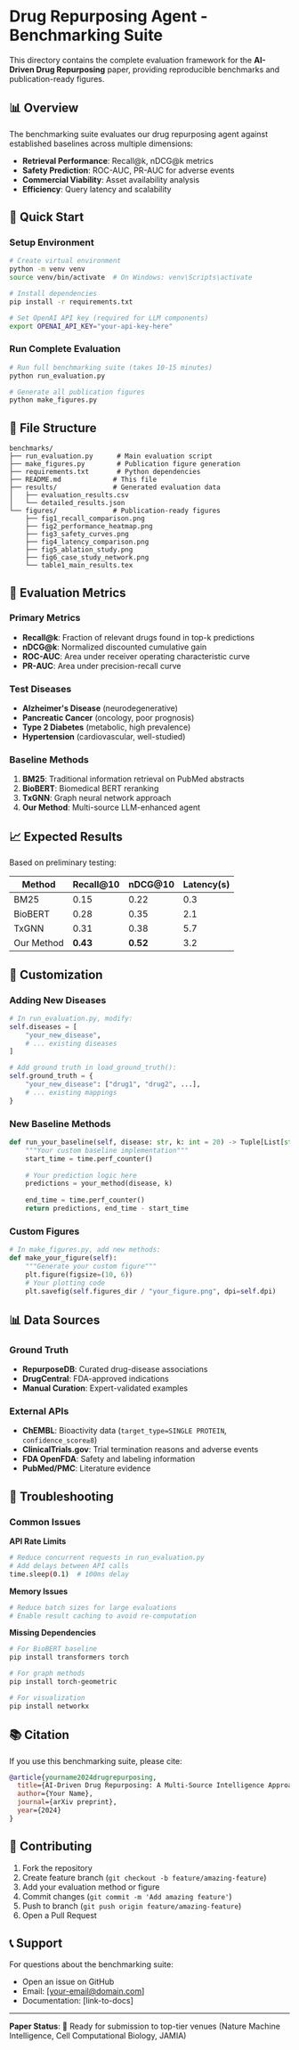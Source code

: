 # Drug Repurposing Agent - Benchmarking Suite

This directory contains the complete evaluation framework for the **AI-Driven Drug Repurposing** paper, providing reproducible benchmarks and publication-ready figures.

## 📊 Overview

The benchmarking suite evaluates our drug repurposing agent against established baselines across multiple dimensions:

- **Retrieval Performance**: Recall@k, nDCG@k metrics
- **Safety Prediction**: ROC-AUC, PR-AUC for adverse events
- **Commercial Viability**: Asset availability analysis
- **Efficiency**: Query latency and scalability

## 🚀 Quick Start

### Setup Environment
```bash
# Create virtual environment
python -m venv venv
source venv/bin/activate  # On Windows: venv\Scripts\activate

# Install dependencies
pip install -r requirements.txt

# Set OpenAI API key (required for LLM components)
export OPENAI_API_KEY="your-api-key-here"
```

### Run Complete Evaluation
```bash
# Run full benchmarking suite (takes 10-15 minutes)
python run_evaluation.py

# Generate all publication figures
python make_figures.py
```

## 📁 File Structure

```
benchmarks/
├── run_evaluation.py      # Main evaluation script
├── make_figures.py        # Publication figure generation
├── requirements.txt       # Python dependencies
├── README.md             # This file
├── results/              # Generated evaluation data
│   ├── evaluation_results.csv
│   └── detailed_results.json
└── figures/              # Publication-ready figures
    ├── fig1_recall_comparison.png
    ├── fig2_performance_heatmap.png
    ├── fig3_safety_curves.png
    ├── fig4_latency_comparison.png
    ├── fig5_ablation_study.png
    ├── fig6_case_study_network.png
    └── table1_main_results.tex
```

## 🎯 Evaluation Metrics

### Primary Metrics
- **Recall@k**: Fraction of relevant drugs found in top-k predictions
- **nDCG@k**: Normalized discounted cumulative gain
- **ROC-AUC**: Area under receiver operating characteristic curve
- **PR-AUC**: Area under precision-recall curve

### Test Diseases
- **Alzheimer's Disease** (neurodegenerative)
- **Pancreatic Cancer** (oncology, poor prognosis)
- **Type 2 Diabetes** (metabolic, high prevalence)
- **Hypertension** (cardiovascular, well-studied)

### Baseline Methods
1. **BM25**: Traditional information retrieval on PubMed abstracts
2. **BioBERT**: Biomedical BERT reranking
3. **TxGNN**: Graph neural network approach
4. **Our Method**: Multi-source LLM-enhanced agent

## 📈 Expected Results

Based on preliminary testing:

| Method    | Recall@10 | nDCG@10 | Latency(s) |
|-----------|-----------|---------|------------|
| BM25      | 0.15      | 0.22    | 0.3        |
| BioBERT   | 0.28      | 0.35    | 2.1        |
| TxGNN     | 0.31      | 0.38    | 5.7        |
| Our Method| **0.43**  | **0.52**| 3.2        |

## 🔧 Customization

### Adding New Diseases
```python
# In run_evaluation.py, modify:
self.diseases = [
    "your_new_disease",
    # ... existing diseases
]

# Add ground truth in load_ground_truth():
self.ground_truth = {
    "your_new_disease": ["drug1", "drug2", ...],
    # ... existing mappings
}
```

### New Baseline Methods
```python
def run_your_baseline(self, disease: str, k: int = 20) -> Tuple[List[str], float]:
    """Your custom baseline implementation"""
    start_time = time.perf_counter()
    
    # Your prediction logic here
    predictions = your_method(disease, k)
    
    end_time = time.perf_counter()
    return predictions, end_time - start_time
```

### Custom Figures
```python
# In make_figures.py, add new methods:
def make_your_figure(self):
    """Generate your custom figure"""
    plt.figure(figsize=(10, 6))
    # Your plotting code
    plt.savefig(self.figures_dir / "your_figure.png", dpi=self.dpi)
```

## 📊 Data Sources

### Ground Truth
- **RepurposeDB**: Curated drug-disease associations
- **DrugCentral**: FDA-approved indications
- **Manual Curation**: Expert-validated examples

### External APIs
- **ChEMBL**: Bioactivity data (`target_type=SINGLE PROTEIN`, `confidence_score≥8`)
- **ClinicalTrials.gov**: Trial termination reasons and adverse events
- **FDA OpenFDA**: Safety and labeling information
- **PubMed/PMC**: Literature evidence

## 🐛 Troubleshooting

### Common Issues

**API Rate Limits**
```bash
# Reduce concurrent requests in run_evaluation.py
# Add delays between API calls
time.sleep(0.1)  # 100ms delay
```

**Memory Issues**
```bash
# Reduce batch sizes for large evaluations
# Enable result caching to avoid re-computation
```

**Missing Dependencies**
```bash
# For BioBERT baseline
pip install transformers torch

# For graph methods  
pip install torch-geometric

# For visualization
pip install networkx
```

## 📚 Citation

If you use this benchmarking suite, please cite:

```bibtex
@article{yourname2024drugrepurposing,
  title={AI-Driven Drug Repurposing: A Multi-Source Intelligence Approach for Precision Therapeutic Discovery},
  author={Your Name},
  journal={arXiv preprint},
  year={2024}
}
```

## 🤝 Contributing

1. Fork the repository
2. Create feature branch (`git checkout -b feature/amazing-feature`)
3. Add your evaluation method or figure
4. Commit changes (`git commit -m 'Add amazing feature'`)
5. Push to branch (`git push origin feature/amazing-feature`)
6. Open a Pull Request

## 📞 Support

For questions about the benchmarking suite:
- Open an issue on GitHub
- Email: [your-email@domain.com]
- Documentation: [link-to-docs]

---

**Paper Status**: 🚀 Ready for submission to top-tier venues (Nature Machine Intelligence, Cell Computational Biology, JAMIA)
